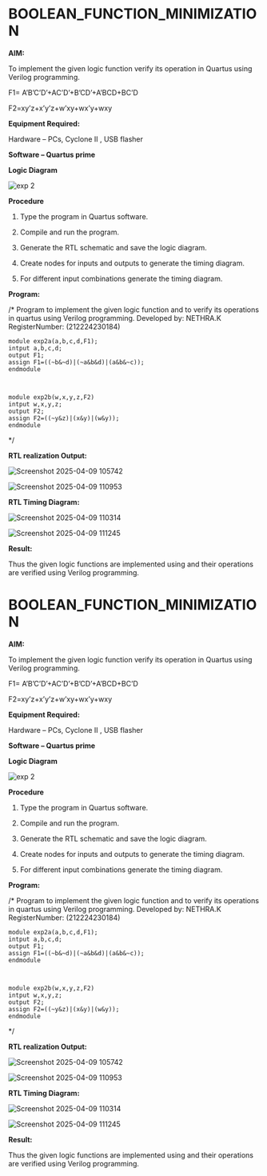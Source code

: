 # BOOLEAN_FUNCTION_MINIMIZATION

**AIM:**

To implement the given logic function verify its operation in Quartus using Verilog programming.

F1= A’B’C’D’+AC’D’+B’CD’+A’BCD+BC’D 

F2=xy’z+x’y’z+w’xy+wx’y+wxy

**Equipment Required:**

Hardware – PCs, Cyclone II , USB flasher

**Software – Quartus prime**

**Logic Diagram**

![exp 2](https://github.com/user-attachments/assets/5217c311-ac29-448f-8b6d-12e2bad89a08)

**Procedure**

1.	Type the program in Quartus software.

2.	Compile and run the program.

3.	Generate the RTL schematic and save the logic diagram.

4.	Create nodes for inputs and outputs to generate the timing diagram.

5.	For different input combinations generate the timing diagram.


**Program:**

/* Program to implement the given logic function and to verify its operations in quartus using Verilog programming. 
Developed by: NETHRA.K  RegisterNumber:  (212224230184)
~~~
module exp2a(a,b,c,d,F1);
intput a,b,c,d;
output F1;
assign F1=((~b&~d)|(~a&b&d)|(a&b&~c));
endmodule



module exp2b(w,x,y,z,F2)
intput w,x,y,z;
output F2;
assign F2=((~y&z)|(x&y)|(w&y));
endmodule
 ~~~
 */


**RTL realization Output:**

![Screenshot 2025-04-09 105742](https://github.com/user-attachments/assets/47cdcef2-3066-413a-a7bd-1a43e803e107)

![Screenshot 2025-04-09 110953](https://github.com/user-attachments/assets/363f17d9-044a-43b6-b452-9c27b12b41e9)


**RTL Timing Diagram:**

![Screenshot 2025-04-09 110314](https://github.com/user-attachments/assets/78a66db3-52cd-4d14-9f5c-a28e2d2081f7)

![Screenshot 2025-04-09 111245](https://github.com/user-attachments/assets/12e7e638-1133-4e9f-ae64-4462f3f1b69e)

**Result:**

Thus the given logic functions are implemented using and their operations are verified using Verilog programming.

# BOOLEAN_FUNCTION_MINIMIZATION

**AIM:**

To implement the given logic function verify its operation in Quartus using Verilog programming.

F1= A’B’C’D’+AC’D’+B’CD’+A’BCD+BC’D 

F2=xy’z+x’y’z+w’xy+wx’y+wxy

**Equipment Required:**

Hardware – PCs, Cyclone II , USB flasher

**Software – Quartus prime**

**Logic Diagram**

![exp 2](https://github.com/user-attachments/assets/5217c311-ac29-448f-8b6d-12e2bad89a08)

**Procedure**

1.	Type the program in Quartus software.

2.	Compile and run the program.

3.	Generate the RTL schematic and save the logic diagram.

4.	Create nodes for inputs and outputs to generate the timing diagram.

5.	For different input combinations generate the timing diagram.


**Program:**

/* Program to implement the given logic function and to verify its operations in quartus using Verilog programming. 
Developed by: NETHRA.K  RegisterNumber:  (212224230184)
~~~
module exp2a(a,b,c,d,F1);
intput a,b,c,d;
output F1;
assign F1=((~b&~d)|(~a&b&d)|(a&b&~c));
endmodule



module exp2b(w,x,y,z,F2)
intput w,x,y,z;
output F2;
assign F2=((~y&z)|(x&y)|(w&y));
endmodule
 ~~~
 */


**RTL realization Output:**

![Screenshot 2025-04-09 105742](https://github.com/user-attachments/assets/47cdcef2-3066-413a-a7bd-1a43e803e107)

![Screenshot 2025-04-09 110953](https://github.com/user-attachments/assets/363f17d9-044a-43b6-b452-9c27b12b41e9)


**RTL Timing Diagram:**

![Screenshot 2025-04-09 110314](https://github.com/user-attachments/assets/78a66db3-52cd-4d14-9f5c-a28e2d2081f7)

![Screenshot 2025-04-09 111245](https://github.com/user-attachments/assets/12e7e638-1133-4e9f-ae64-4462f3f1b69e)

**Result:**

Thus the given logic functions are implemented using and their operations are verified using Verilog programming.

